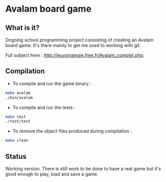 # Avalam board game

## What is it?

Ongoing school programming project consisting of creating an Avalam board game.
It's there mainly to get me used to working with git.

Full subject here : http://jeuxstrategie.free.fr/Avalam_complet.php.

## Compilation

- To compile and run the game binary :
```bash
make avalam
./bin/avalam
```

- To compile and run the tests :
```bash
make test
./test/test
```

- To remove the object files produced during compilation :
```bash
make clean
```

## Status

Working version. There is still work to be done to have a real game but it's
good enough to play, load and save a game.
